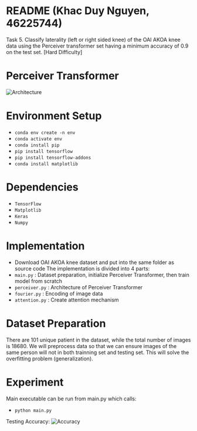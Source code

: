 # README (Khac Duy Nguyen, 46225744)
Task 5. Classify laterality (left or right sided knee) of the OAI AKOA knee data using the Perceiver transformer set having a minimum accuracy of
0.9 on the test set. [Hard Difficulty]

# Perceiver Transformer
![Architecture](https://github.com/camapcanhcut/PatternFlow/blob/topic-recognition/recognition/s4622574/resources/architecture.png?raw=true)

# Environment Setup
* `conda env create -n env`
* `conda activate env`
* `conda install pip`
* `pip install tensorflow`
* `pip install tensorflow-addons`
* `conda install matplotlib`

# Dependencies
* `TensorFlow`
* `Matplotlib`
* `Keras`
* `Numpy`

# Implementation
* Download OAI AKOA knee dataset and put into the same folder as source code
The implementation is divided into 4 parts:
* `main.py` :  Dataset preparation, initialize Perceiver Transformer, then train model from scratch
* `perceiver.py` :  Architecture of Perceiver Transformer
* `fourier.py` :   Encoding of image data
* `attention.py` :  Create attention mechanism

# Dataset Preparation
There are 101
unique patient in the dataset, while the total number of images is 18680. We will preprocess data so that we can ensure images of the same person will not in both trainning set and testing set. This will solve the overfitting problem (generalization).

# Experiment
Main executable can be run from main.py which calls: 
* `python main.py`

Testing Accuracy:
![Accuracy](https://github.com/camapcanhcut/PatternFlow/blob/topic-recognition/recognition/s4622574/resources/result.png?raw=true)